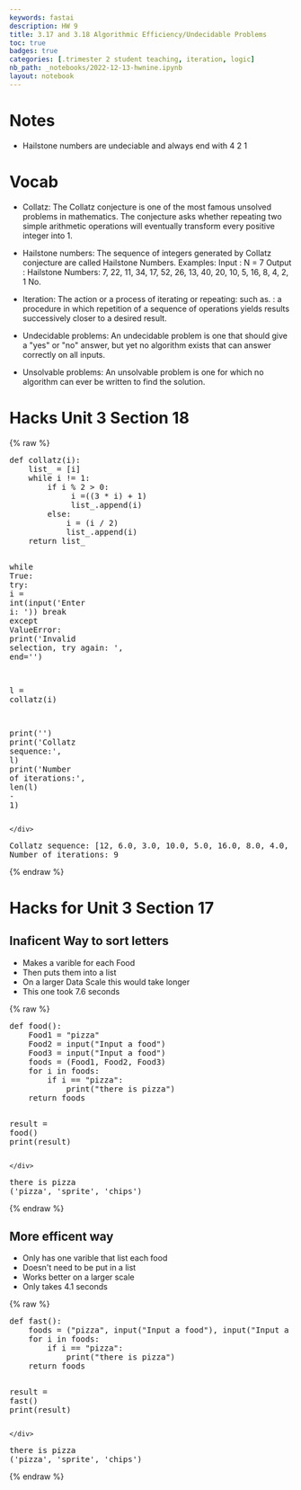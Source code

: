 ```yaml
---
keywords: fastai
description: HW 9
title: 3.17 and 3.18 Algorithmic Efficiency/Undecidable Problems
toc: true
badges: true
categories: [.trimester 2 student teaching, iteration, logic]
nb_path: _notebooks/2022-12-13-hwnine.ipynb
layout: notebook
---
```


<!--
#################################################
### THIS FILE WAS AUTOGENERATED! DO NOT EDIT! ###
#################################################
# file to edit: _notebooks/2022-12-13-hwnine.ipynb
-->

<div class="container" id="notebook-container">
        
<div class="cell border-box-sizing text_cell rendered"><div class="inner_cell">
<div class="text_cell_render border-box-sizing rendered_html">
<h1 id="Notes">Notes<a class="anchor-link" href="#Notes"> </a></h1><ul>
<li>Hailstone numbers are undeciable and always end with 4 2 1</li>
</ul>
<h1 id="Vocab">Vocab<a class="anchor-link" href="#Vocab"> </a></h1><ul>
<li><p>Collatz: The Collatz conjecture is one of the most famous unsolved problems in mathematics. The conjecture asks whether repeating two simple arithmetic operations will eventually transform every positive integer into 1.</p>
</li>
<li><p>Hailstone numbers: The sequence of integers generated by Collatz conjecture are called Hailstone Numbers. Examples: Input : N = 7 Output : Hailstone Numbers: 7, 22, 11, 34, 17, 52, 26, 13, 40, 20, 10, 5, 16, 8, 4, 2, 1 No.</p>
</li>
<li><p>Iteration: The action or a process of iterating or repeating: such as. : a procedure in which repetition of a sequence of operations yields results successively closer to a desired result.</p>
</li>
<li><p>Undecidable problems: An undecidable problem is one that should give a "yes" or "no" answer, but yet no algorithm exists that can answer correctly on all inputs.</p>
</li>
<li><p>Unsolvable problems: An unsolvable problem is one for which no algorithm can ever be written to find the solution.</p>
</li>
</ul>
<h1 id="Hacks-Unit-3-Section-18">Hacks Unit 3 Section 18<a class="anchor-link" href="#Hacks-Unit-3-Section-18"> </a></h1>
</div>
</div>
</div>
    {% raw %}
    
<div class="cell border-box-sizing code_cell rendered">
<div class="input">

<div class="inner_cell">
    <div class="input_area">
<div class=" highlight hl-ipython3"><pre><span></span><span class="k">def</span> <span class="nf">collatz</span><span class="p">(</span><span class="n">i</span><span class="p">):</span>
    <span class="n">list_</span> <span class="o">=</span> <span class="p">[</span><span class="n">i</span><span class="p">]</span>
    <span class="k">while</span> <span class="n">i</span> <span class="o">!=</span> <span class="mi">1</span><span class="p">:</span>
        <span class="k">if</span> <span class="n">i</span> <span class="o">%</span> <span class="mi">2</span> <span class="o">&gt;</span> <span class="mi">0</span><span class="p">:</span>
             <span class="n">i</span> <span class="o">=</span><span class="p">((</span><span class="mi">3</span> <span class="o">*</span> <span class="n">i</span><span class="p">)</span> <span class="o">+</span> <span class="mi">1</span><span class="p">)</span>
             <span class="n">list_</span><span class="o">.</span><span class="n">append</span><span class="p">(</span><span class="n">i</span><span class="p">)</span>
        <span class="k">else</span><span class="p">:</span>
            <span class="n">i</span> <span class="o">=</span> <span class="p">(</span><span class="n">i</span> <span class="o">/</span> <span class="mi">2</span><span class="p">)</span>
            <span class="n">list_</span><span class="o">.</span><span class="n">append</span><span class="p">(</span><span class="n">i</span><span class="p">)</span>
    <span class="k">return</span> <span class="n">list_</span>

<span class="k">while</span> <span class="kc">True</span><span class="p">:</span>
    <span class="k">try</span><span class="p">:</span>
        <span class="n">i</span> <span class="o">=</span> <span class="nb">int</span><span class="p">(</span><span class="nb">input</span><span class="p">(</span><span class="s1">&#39;Enter i: &#39;</span><span class="p">))</span>
        <span class="k">break</span>
    <span class="k">except</span> <span class="ne">ValueError</span><span class="p">:</span>
        <span class="nb">print</span><span class="p">(</span><span class="s1">&#39;Invalid selection, try again: &#39;</span><span class="p">,</span> <span class="n">end</span><span class="o">=</span><span class="s1">&#39;&#39;</span><span class="p">)</span>

<span class="n">l</span> <span class="o">=</span> <span class="n">collatz</span><span class="p">(</span><span class="n">i</span><span class="p">)</span>

<span class="nb">print</span><span class="p">(</span><span class="s1">&#39;&#39;</span><span class="p">)</span>
<span class="nb">print</span><span class="p">(</span><span class="s1">&#39;Collatz sequence:&#39;</span><span class="p">,</span> <span class="n">l</span><span class="p">)</span>
<span class="nb">print</span><span class="p">(</span><span class="s1">&#39;Number of iterations:&#39;</span><span class="p">,</span> <span class="nb">len</span><span class="p">(</span><span class="n">l</span><span class="p">)</span> <span class="o">-</span> <span class="mi">1</span><span class="p">)</span>
</pre></div>

    </div>
</div>
</div>

<div class="output_wrapper">
<div class="output">

<div class="output_area">

<div class="output_subarea output_stream output_stdout output_text">
<pre>
Collatz sequence: [12, 6.0, 3.0, 10.0, 5.0, 16.0, 8.0, 4.0, 2.0, 1.0]
Number of iterations: 9
</pre>
</div>
</div>

</div>
</div>

</div>
    {% endraw %}

<div class="cell border-box-sizing text_cell rendered"><div class="inner_cell">
<div class="text_cell_render border-box-sizing rendered_html">
<h1 id="Hacks-for-Unit-3-Section-17">Hacks for Unit 3 Section 17<a class="anchor-link" href="#Hacks-for-Unit-3-Section-17"> </a></h1><h2 id="Inaficent-Way-to-sort-letters">Inaficent Way to sort letters<a class="anchor-link" href="#Inaficent-Way-to-sort-letters"> </a></h2><ul>
<li>Makes a varible for each Food</li>
<li>Then puts them into a list</li>
<li>On a larger Data Scale this would take longer</li>
<li>This one took 7.6 seconds</li>
</ul>

</div>
</div>
</div>
    {% raw %}
    
<div class="cell border-box-sizing code_cell rendered">
<div class="input">

<div class="inner_cell">
    <div class="input_area">
<div class=" highlight hl-ipython3"><pre><span></span><span class="k">def</span> <span class="nf">food</span><span class="p">():</span>
    <span class="n">Food1</span> <span class="o">=</span> <span class="s2">&quot;pizza&quot;</span>
    <span class="n">Food2</span> <span class="o">=</span> <span class="nb">input</span><span class="p">(</span><span class="s2">&quot;Input a food&quot;</span><span class="p">)</span>
    <span class="n">Food3</span> <span class="o">=</span> <span class="nb">input</span><span class="p">(</span><span class="s2">&quot;Input a food&quot;</span><span class="p">)</span>
    <span class="n">foods</span> <span class="o">=</span> <span class="p">(</span><span class="n">Food1</span><span class="p">,</span> <span class="n">Food2</span><span class="p">,</span> <span class="n">Food3</span><span class="p">)</span>
    <span class="k">for</span> <span class="n">i</span> <span class="ow">in</span> <span class="n">foods</span><span class="p">:</span>
        <span class="k">if</span> <span class="n">i</span> <span class="o">==</span> <span class="s2">&quot;pizza&quot;</span><span class="p">:</span>
            <span class="nb">print</span><span class="p">(</span><span class="s2">&quot;there is pizza&quot;</span><span class="p">)</span>
    <span class="k">return</span> <span class="n">foods</span>


<span class="n">result</span> <span class="o">=</span> <span class="n">food</span><span class="p">()</span>
<span class="nb">print</span><span class="p">(</span><span class="n">result</span><span class="p">)</span>
</pre></div>

    </div>
</div>
</div>

<div class="output_wrapper">
<div class="output">

<div class="output_area">

<div class="output_subarea output_stream output_stdout output_text">
<pre>there is pizza
(&#39;pizza&#39;, &#39;sprite&#39;, &#39;chips&#39;)
</pre>
</div>
</div>

</div>
</div>

</div>
    {% endraw %}

<div class="cell border-box-sizing text_cell rendered"><div class="inner_cell">
<div class="text_cell_render border-box-sizing rendered_html">
<h2 id="More-efficent-way">More efficent way<a class="anchor-link" href="#More-efficent-way"> </a></h2><ul>
<li>Only has one varible that list each food</li>
<li>Doesn't need to be put in a list</li>
<li>Works better on a larger scale</li>
<li>Only takes 4.1 seconds</li>
</ul>

</div>
</div>
</div>
    {% raw %}
    
<div class="cell border-box-sizing code_cell rendered">
<div class="input">

<div class="inner_cell">
    <div class="input_area">
<div class=" highlight hl-ipython3"><pre><span></span><span class="k">def</span> <span class="nf">fast</span><span class="p">():</span>
    <span class="n">foods</span> <span class="o">=</span> <span class="p">(</span><span class="s2">&quot;pizza&quot;</span><span class="p">,</span> <span class="nb">input</span><span class="p">(</span><span class="s2">&quot;Input a food&quot;</span><span class="p">),</span> <span class="nb">input</span><span class="p">(</span><span class="s2">&quot;Input a food&quot;</span><span class="p">))</span>
    <span class="k">for</span> <span class="n">i</span> <span class="ow">in</span> <span class="n">foods</span><span class="p">:</span>
        <span class="k">if</span> <span class="n">i</span> <span class="o">==</span> <span class="s2">&quot;pizza&quot;</span><span class="p">:</span>
            <span class="nb">print</span><span class="p">(</span><span class="s2">&quot;there is pizza&quot;</span><span class="p">)</span>
    <span class="k">return</span> <span class="n">foods</span>

<span class="n">result</span> <span class="o">=</span> <span class="n">fast</span><span class="p">()</span>
<span class="nb">print</span><span class="p">(</span><span class="n">result</span><span class="p">)</span>
</pre></div>

    </div>
</div>
</div>

<div class="output_wrapper">
<div class="output">

<div class="output_area">

<div class="output_subarea output_stream output_stdout output_text">
<pre>there is pizza
(&#39;pizza&#39;, &#39;sprite&#39;, &#39;chips&#39;)
</pre>
</div>
</div>

</div>
</div>

</div>
    {% endraw %}

</div>
 

